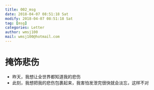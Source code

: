 ```yaml
---
title: 002_msg
date: 2018-04-07 08:51:18 Sat
modify: 2018-04-07 08:51:18 Sat
tag: [msg]
categories: Letter
author: wmsj100
mail: wmsj100@hotmail.com
---
```


# 掩饰悲伤
- 昨天，我想让全世界都知道我的悲伤
- 此刻，我想把我的悲伤包裹起来，我害怕发泄完很快就会淡忘，这样不对
